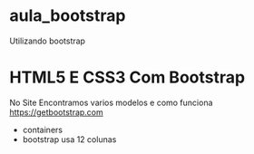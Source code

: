 # aula_bootstrap
Utilizando bootstrap

# HTML5 E CSS3 Com Bootstrap
No Site Encontramos varios modelos e como funciona
https://getbootstrap.com

 - containers
 - bootstrap usa 12 colunas